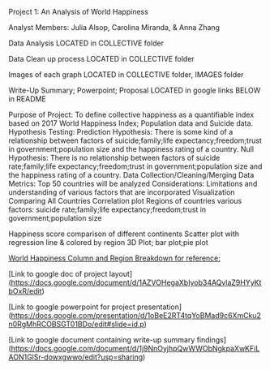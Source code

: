 Project 1: An Analysis of World Happiness 

Analyst Members: Julia Alsop, Carolina Miranda, & Anna Zhang

Data Analysis LOCATED in COLLECTIVE folder

Data Clean up process LOCATED in COLLECTIVE folder 

Images of each graph LOCATED in COLLECTIVE folder, IMAGES folder 

Write-Up Summary; Powerpoint; Proposal LOCATED in google links BELOW in README

Purpose of Project: To define collective happiness as a quantifiable index based on 2017 World 
Happiness Index; Population data and Suicide data.
Hypothesis Testing: Prediction
Hypothesis: There is some kind of a relationship between factors of suicide;family;life expectancy;freedom;trust in government;population size and the happiness rating of a country. 
Null Hypothesis: There is no relationship between factors of suicide rate;family;life expectancy;freedom;trust in government;population size and the happiness rating of a country. 
Data Collection/Cleaning/Merging
Data Metrics: Top 50 countries will be analyzed 
Considerations: Limitations and understanding of various factors that are incorporated 
Visualization Comparing All Countries
Correlation plot
Regions of countries 
various factors: suicide rate;family;life expectancy;freedom;trust in government;population size 

Happiness score comparison of different continents
Scatter plot with regression line & colored by region
3D Plot; bar plot;pie plot


[World Happiness Column and Region Breakdown for reference:](https://docs.google.com/document/d/1EwxxF0piPu1rpkob83IUDZAqWdusndnp/edit)
	
	
[Link to google doc of project layout] (https://docs.google.com/document/d/1AZVOHegaXbIyob34AQvlaZ9HYyKtbOxR/edit)


[Link to google powerpoint for project presentation] (https://docs.google.com/presentation/d/1oBeE2RT4tqYoBMad9c6XmCku2n0RgMhRCOBSGT01BDo/edit#slide=id.p)


[Link to google document containing write-up summary findings] (https://docs.google.com/document/d/1j9NnOyjhpQwWWObNgkpaXwKFiLAON1GlSr-dowxgwwo/edit?usp=sharing)
 
